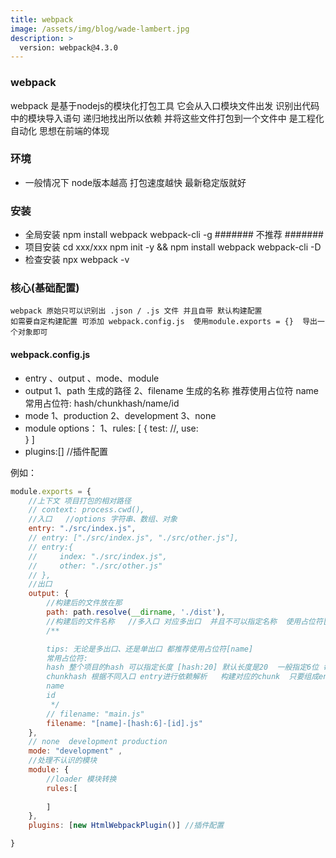 ```yaml
---
title: webpack
image: /assets/img/blog/wade-lambert.jpg
description: >
  version: webpack@4.3.0 
---
```


### webpack
webpack 是基于nodejs的模块化打包工具 它会从入口模块文件出发 识别出代码中的模块导入语句  递归地找出所以依赖 并将这些文件打包到一个文件中
是工程化 自动化 思想在前端的体现

### 环境
- 一般情况下 node版本越高 打包速度越快 最新稳定版就好

### 安装 
- 全局安装 npm install webpack webpack-cli -g  ####### 不推荐 #######
- 项目安装 cd xxx/xxx   npm init -y && npm install webpack webpack-cli -D
- 检查安装 npx webpack -v

### 核心(基础配置)
    webpack 原始只可以识别出 .json / .js 文件 并且自带 默认构建配置
    如需要自定构建配置 可添加 webpack.config.js  使用module.exports = {}  导出一个对象即可
    
#### webpack.config.js

- entry 、output 、mode、module
- output
   1、path     生成的路径
   2、filename 生成的名称  推荐使用占位符 name 
        常用占位符: hash/chunkhash/name/id
- mode 
   1、production
   2、development
   3、none
- module  options：
    1、rules: [
        {
           test: //,
           use:  
        }
    ]
- plugins:[]  //插件配置  

例如：
``` javascript
module.exports = {
    //上下文 项目打包的相对路径
    // context: process.cwd(),
    //入口   //options 字符串、数组、对象
    entry: "./src/index.js",
    // entry: ["./src/index.js", "./src/other.js"],
    // entry:{
    //     index: "./src/index.js",
    //     other: "./src/other.js"
    // },
    //出口
    output: {
        //构建后的文件放在那
        path: path.resolve(__dirname, './dist'),
        //构建后的文件名称   //多入口 对应多出口  并且不可以指定名称  使用占位符[name]
        /**

        tips: 无论是多出口、还是单出口 都推荐使用占位符[name]
        常用占位符: 
        hash 整个项目的hash 可以指定长度 [hash:20] 默认长度是20  一般指定6位 每构建一次就会有一个新hash
        chunkhash 根据不同入口 entry进行依赖解析   构建对应的chunk  只要组成entry的模块没有内容改动  则对应hash不变
        name
        id
         */
        // filename: "main.js"
        filename: "[name]-[hash:6]-[id].js"
    },
    // none  development production  
    mode: "development" ,
    //处理不认识的模块
    module: {
        //loader 模块转换
        rules:[
            
        ]
    },
    plugins: [new HtmlWebpackPlugin()] //插件配置

}
```  
               
   
   
   
   
   
        









  
